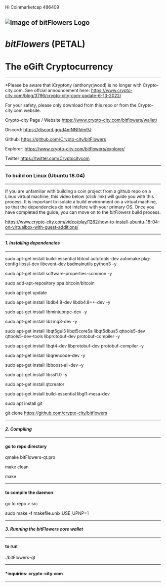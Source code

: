 Hi Coinmarketcap 486409

![Image of bitFlowers Logo](https://www.crypto-city.com/PF.Base/file/pic/photo/9705ff7b4c16236959148700333565c3.png)
-----------------
# *bitFlowers* (PETAL) 
# The eGift Cryptocurrency
-----------------
*Please be aware that iCryptony (anthonyrjwood) is no longer with Crypto-city.com. See offcial announcement here: https://www.crypto-city.com/blog/3796/crypto-city-com-update-6-13-2022/

For your safety, please only download from this repo or from the Crypto-city.com website.

Crypto-city Page / Website
https://www.crypto-city.com/bitflowers/wallet/


Discord: https://discord.gg/d4mNNRdm9J



Github: 
https://github.com/Crypto-city/bitFlowers

Explorer:
https://www.crypto-city.com/bitflowers/explorer/


Twitter
https://twitter.com/Cryptocitycom




-----------------
### **To build on Linux (Ubuntu 18.04)** 
-----------------

If you are unfamiliar with building a coin project from a github repo on a Linux virtual machine, this video below (click link) will guide you with this process. It is important to isolate a build environment on a virtual machine, so that the dependencies do not intefere with your primary OS. Once you have completed the guide, you can move on to the *bitFlowers* build process. 

https://www.crypto-city.com/video/play/1282/how-to-install-ubuntu-18-04-on-virtualbox-with-guest-additions/

-----------------

#### *1. Installing dependencies* 
-----------------
sudo apt-get install build-essential libtool autotools-dev automake pkg-config libssl-dev libevent-dev bsdmainutils python3 -y 

sudo apt-get install software-properties-common -y

sudo add-apt-repository ppa:bitcoin/bitcoin

sudo apt-get update

sudo apt-get install libdb4.8-dev libdb4.8++-dev -y

sudo apt-get install libminiupnpc-dev -y

sudo apt-get install libzmq3-dev -y

sudo apt-get install libqt5gui5 libqt5core5a libqt5dbus5 qttools5-dev qttools5-dev-tools libprotobuf-dev protobuf-compiler -y

sudo apt-get install libqt4-dev libprotobuf-dev protobuf-compiler -y

sudo apt-get install libqrencode-dev -y

sudo apt-get install libboost-all-dev -y

sudo apt-get install libssl1.0 -y

sudo apt-get install qtcreator

sudo apt-get install build-essential libgl1-mesa-dev

sudo apt install git

git clone https://github.com/crypto-city/bitflowers

-----------------

#### *2. Compiling* 

-----------------

#### **go to repo directory**

qmake bitFlowers-qt.pro

make clean

make 

-----------------

#### **to compile the daemon**

go to repo > src

sudo make -f makefile.unix USE_UPNP=1

-----------------

#### *3. Running the bitFlowers core wallet* 

-----------------

#### **to run**

./bitFlowers-qt

-----------------

#### *inquiries: crypto-city.com

-----------------








